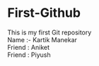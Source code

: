 # First-Github
This is my first Git repository
<br>
Name :- Kartik Manekar
<br>
Friend : Aniket
<br>
Friend : Piyush 

